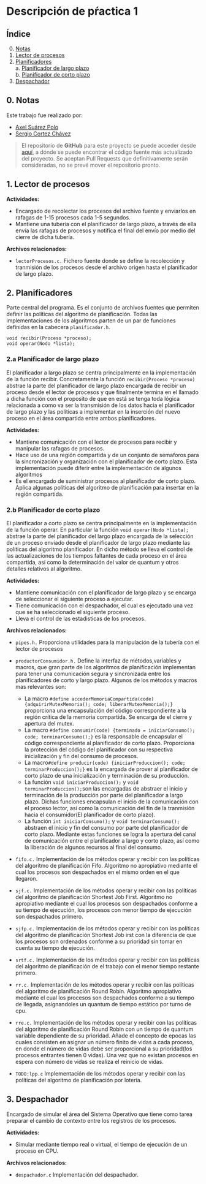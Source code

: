 # Descripción de pŕactica 1


## Índice

0. [Notas](#0.-notas)
1. [Lector de procesos](#1.-Lector-de-procesos)
2. [Planificadores](#2.-Planificadores)  
  a. [Planificador de largo plazo](#2.a-Planificador-de-largo-plazo)  
  b. [Planificador de corto plazo](#2.b-Planificador-de-corto-plazo)
3. [Despachador](#3.-Despachador)

## 0. Notas

Este trabajo fue realizado por:
  - [Axel Suárez Polo](https://github.com/ggzor/)
  - [Sergio Cortez Chávez](https://github.com/SerCor)

> El repositorio de **GitHub** para este proyecto se puede acceder desde [aquí](https://github.com/ggzor/SistemasOperativos2/), a dónde se puede encontrar el código fuente más actualizado del proyecto. Se aceptan Pull Requests que definitivamente serán consideradas, no se prevé mover el repositorio pronto.

## 1. Lector de procesos

**Actividades:**
+ Encargado de recolectar los procesos del archivo fuente y enviarlos en rafagas de 1-15 procesos cada 1-5 segundos. 
+ Mantiene una tubería con el planificador de largo plazo, a través de ella envía las rafagas de procesos y notifica el final del envío por medio del cierre de dicha tubería. 

**Archivos relacionados:**
+ `lectorProcesos.c.` Fichero fuente donde se define la recolección y tranmisión de los procesos desde el archivo origen hasta el planificador de largo plazo.


## 2. Planificadores

Parte central del programa. Es el conjunto de archivos fuentes que permiten definir las políticas del algoritmo de planificación. Todas las implementaciones de los algoritmos parten de un par de funciones definidas en la cabecera `planificador.h`.

    void recibir(Proceso *proceso);
    void operar(Nodo *lista);

### **2.a Planificador de largo plazo**

El planificador a largo plazo se centra principalmente en la implementación de la función recibir. Concretamente la función `recibir(Proceso *proceso)` abstrae la parte del planificador de largo plazo encargada de recibir un proceso desde el lector de procesos y que finalmente termina en el llamado a dicha función con el proposito de que en está se tenga toda lógica relacionada a como va ser la transmisión de los datos hacia el planificador de largo plazo y las políticas a implementar en la inserción del nuevo proceso en el área compartida entre ambos planificadores.

**Actividades:**

+ Mantiene comunicación con el lector de procesos para recibir y manipular las rafagas de procesos.
+ Hace uso de una región compartida y de un conjunto de semaforos para la sincronización y organización con el planificador de corto plazo. Esta implementación puede diferir entre la implementación de algunos algoritmos 
+ Es el encargado de suministrar procesos al planificador de corto plazo. Aplica algunas políticas del algoritmo de planificación para insertar en la región compartida.

### **2.b Planificador de corto plazo**

El planificador a corto plazo se centra principalmente en la implementación de la función operar. En particular la función
`void operar(Nodo *lista);` abstrae la parte del planificador del largo plazo encargada de la selección de un proceso enviado desde el planificador de largo plazo mediante las políticas del algoritmo planificador. En dicho método se lleva el control de las actualizaciones de los tiempos faltantes de cada proceso en el área compartida, así como la determinación del valor de quantum y otros detalles relativos al algoritmo.

**Actividades:**

+ Mantiene comunicación con el planificador de largo plazo y se encarga de seleccionar el siguiente proceso a ejecutar.
+ Tiene comunicación con el despachador, el cual es ejecutado una vez que se ha seleccionado el siguiente proceso.
+ Lleva el control de las estadisticas de los procesos.

**Archivos relacionados:**

+ `pipes.h.` Proporciona utilidades para la manipulación de la tubería con el lector de procesos
+ `productorConsumidor.h.` Define la interfaz de métodos,variables y macros, que gran parte de los algoritmos de planificación implementan para tener una comunicación segura y sincronizada entre los planificadores de corto y largo plazo. Algunos de los métodos y macros mas relevantes son:  

  - La macro `#define accederMemoriaCompartida(code) {adquirirMutexMemoria(); code; liberarMutexMemoria();}` proporciona una encapsulación del código correspondiente a la región crítica de la memoria compartida. Se encarga de el cierre y apertura del mutex.
  - La macro `#define consumir(code) {terminado = iniciarConsumo(); code; terminarConsumo();}` es la responsable de encapsular el código correspondiente al planificador de corto plazo. Proporciona la protección del código del planificador con su respectiva inicialización y fin del consumo de procesos.
  - La macro`#define producir(code) {iniciarProduccion(); code; terminarProduccion();}` es la encargada de prover al planificador de corto plazo de una inicialización y terminación de su producción.
  - La función `void iniciarProduccion();` y `void terminarProduccion();`son las encargadas de abstraer el inicio y terminación de la producción por parte del planificador a largo plazo. Dichas funciones encapsulan el inicio de la comunicación con el proceso lector, así como la comunicación del fin de la tranmisión hacia el consumidor(El planificador de corto plazo).
  - La función `int iniciarConsumo();` y `void terminarConsumo();` abstraen el inicio y fin del consumo por parte del planificador de corto plazo. Mediante estas funciones se logra la apertura del canal de comunicación entre el planificador a largo y corto plazo, así como la liberación de algunos recursos al final del consumo.

+ `fifo.c.` Implementación de los métodos operar y recibir con las políticas del algoritmo de planificación Fifo. Algoritmo no apropiativo mediante el cual los procesos son despachados en el mismo orden en el que llegaron.
+ `sjf.c.` Implementación de los métodos operar y recibir con las políticas del algoritmo de planificación Shortest Job First. Algoritmo no apropiativo mediante el cual los procesos son despachados conforme a su tiempo de ejecución, los procesos con menor tiempo de ejecución son despachados primero.
+ `sjfp.c.` Implementación de los métodos operar y recibir con las políticas del algoritmo de planificación Shortest Job irst con la diferencia de que los procesos son ordenados conforme a su prioridad sin tomar en cuenta su tiempo de ejecución. 
+ `srtf.c.` Implementación de los métodos operar y recibir con las políticas del algoritmo de planificación de el trabajo con el menor tiempo restante primero. 
+ `rr.c.` Implementación de los métodos operar y recibir con las políticas del algoritmo de planificación Round Robin. Algoritmo apropiativo mediante el cual los procesos son despachados conforme a su tiempo de llegada, asignandoles un quantum de tiempo estático por turno de cpu.
+ `rre.c.` Implementación de los métodos operar y recibir con las políticas del algoritmo de planificación Round Robin con un tiempo de quantum variable dependiente de su prioridad. Añade el concepto de epocas las cuales consisten en asignar un número finito de vidas a cada proceso, en donde el número de vidas debe ser proporcional a su prioridad(los procesos entrantes tienen 0 vidas). Una vez que no existan procesos en espera con número de vidas se realiza el reinicio de vidas.
+ `TODO:lpp.c` Implementación de los métodos operar y recibir con las políticas del algoritmo de planificación por lotería.


## 3. Despachador

Encargado de simular el área del Sistema Operativo que tiene como tarea preparar el cambio de contexto entre los registros de los procesos.

**Actividades:**
+ Simular mediante tiempo real o virtual, el tiempo de ejecución de un proceso en CPU.

**Archivos relacionados:**
+ `despachador.c` Implementación del despachador.